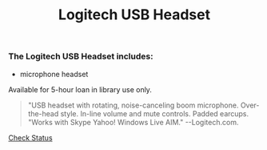 ﻿---
layout: post
title: Logitech USB Headset
categories: jekyll update
img: logitechusb.jpg
---
### The Logitech USB Headset includes:

-   microphone headset

Available for 5-hour loan in library use only. 

>"USB headset with rotating, noise-canceling boom microphone. Over-the-head style. In-line volume and mute controls. Padded earcups. "Works with Skype Yahoo! Windows Live AIM." --Logitech.com.


<a href="https://vufind.carli.illinois.edu/vf-dpu/Record/dpu_1249377" target="_blank" class="btn btn-primary btn-lg">Check Status</a>
